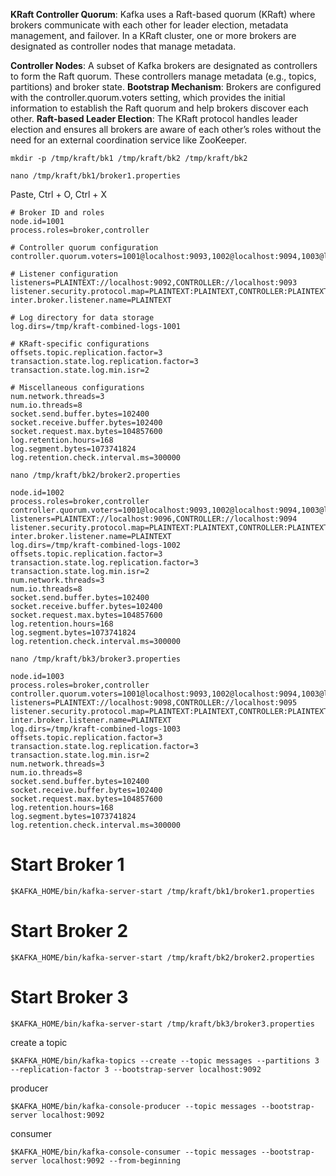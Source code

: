 **KRaft Controller Quorum**: Kafka uses a Raft-based quorum (KRaft) where brokers communicate with each other for leader election, metadata management, and failover. In a KRaft cluster, one or more brokers are designated as controller nodes that manage metadata.

**Controller Nodes**: A subset of Kafka brokers are designated as controllers to form the Raft quorum. These controllers manage metadata (e.g., topics, partitions) and broker state.
**Bootstrap Mechanism**: Brokers are configured with the controller.quorum.voters setting, which provides the initial information to establish the Raft quorum and help brokers discover each other.
**Raft-based Leader Election**: The KRaft protocol handles leader election and ensures all brokers are aware of each other’s roles without the need for an external coordination service like ZooKeeper.


```
mkdir -p /tmp/kraft/bk1 /tmp/kraft/bk2 /tmp/kraft/bk2 
```

```
nano /tmp/kraft/bk1/broker1.properties
```

Paste, Ctrl + O, Ctrl + X 

```
# Broker ID and roles
node.id=1001
process.roles=broker,controller

# Controller quorum configuration
controller.quorum.voters=1001@localhost:9093,1002@localhost:9094,1003@localhost:9095

# Listener configuration
listeners=PLAINTEXT://localhost:9092,CONTROLLER://localhost:9093
listener.security.protocol.map=PLAINTEXT:PLAINTEXT,CONTROLLER:PLAINTEXT
inter.broker.listener.name=PLAINTEXT

# Log directory for data storage
log.dirs=/tmp/kraft-combined-logs-1001

# KRaft-specific configurations
offsets.topic.replication.factor=3
transaction.state.log.replication.factor=3
transaction.state.log.min.isr=2

# Miscellaneous configurations
num.network.threads=3
num.io.threads=8
socket.send.buffer.bytes=102400
socket.receive.buffer.bytes=102400
socket.request.max.bytes=104857600
log.retention.hours=168
log.segment.bytes=1073741824
log.retention.check.interval.ms=300000
```


```
nano /tmp/kraft/bk2/broker2.properties
```

```
node.id=1002
process.roles=broker,controller
controller.quorum.voters=1001@localhost:9093,1002@localhost:9094,1003@localhost:9095
listeners=PLAINTEXT://localhost:9096,CONTROLLER://localhost:9094
listener.security.protocol.map=PLAINTEXT:PLAINTEXT,CONTROLLER:PLAINTEXT
inter.broker.listener.name=PLAINTEXT
log.dirs=/tmp/kraft-combined-logs-1002
offsets.topic.replication.factor=3
transaction.state.log.replication.factor=3
transaction.state.log.min.isr=2
num.network.threads=3
num.io.threads=8
socket.send.buffer.bytes=102400
socket.receive.buffer.bytes=102400
socket.request.max.bytes=104857600
log.retention.hours=168
log.segment.bytes=1073741824
log.retention.check.interval.ms=300000
```


```
nano /tmp/kraft/bk3/broker3.properties
```

```
node.id=1003
process.roles=broker,controller
controller.quorum.voters=1001@localhost:9093,1002@localhost:9094,1003@localhost:9095
listeners=PLAINTEXT://localhost:9098,CONTROLLER://localhost:9095
listener.security.protocol.map=PLAINTEXT:PLAINTEXT,CONTROLLER:PLAINTEXT
inter.broker.listener.name=PLAINTEXT
log.dirs=/tmp/kraft-combined-logs-1003
offsets.topic.replication.factor=3
transaction.state.log.replication.factor=3
transaction.state.log.min.isr=2
num.network.threads=3
num.io.threads=8
socket.send.buffer.bytes=102400
socket.receive.buffer.bytes=102400
socket.request.max.bytes=104857600
log.retention.hours=168
log.segment.bytes=1073741824
log.retention.check.interval.ms=300000
```

# Start Broker 1
```
$KAFKA_HOME/bin/kafka-server-start /tmp/kraft/bk1/broker1.properties
```

# Start Broker 2
```
$KAFKA_HOME/bin/kafka-server-start /tmp/kraft/bk2/broker2.properties
```

# Start Broker 3
```
$KAFKA_HOME/bin/kafka-server-start /tmp/kraft/bk3/broker3.properties
```

create a topic

```
$KAFKA_HOME/bin/kafka-topics --create --topic messages --partitions 3 --replication-factor 3 --bootstrap-server localhost:9092
```

producer

```
$KAFKA_HOME/bin/kafka-console-producer --topic messages --bootstrap-server localhost:9092

```

consumer

```
$KAFKA_HOME/bin/kafka-console-consumer --topic messages --bootstrap-server localhost:9092 --from-beginning

```

